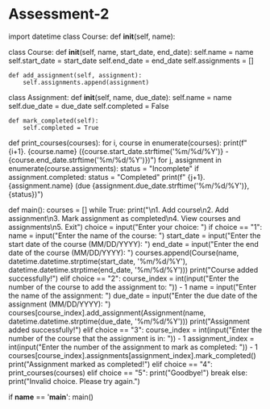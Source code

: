 # Assessment-2

import datetime
class Course:
    def __init__(self, name):
  
class Course:
    def __init__(self, name, start_date, end_date):
        self.name = name
        self.start_date = start_date
        self.end_date = end_date
        self.assignments = []

    def add_assignment(self, assignment):
        self.assignments.append(assignment)

class Assignment:
    def __init__(self, name, due_date):
        self.name = name
        self.due_date = due_date
        self.completed = False

    def mark_completed(self):
        self.completed = True

def print_courses(courses):
    for i, course in enumerate(courses):
        print(f"{i+1}. {course.name} ({course.start_date.strftime('%m/%d/%Y')} - {course.end_date.strftime('%m/%d/%Y')})")
        for j, assignment in enumerate(course.assignments):
            status = "Incomplete"
            if assignment.completed:
                status = "Completed"
            print(f"   {j+1}. {assignment.name} (due {assignment.due_date.strftime('%m/%d/%Y')}, {status})")

def main():
    courses = []
    while True:
        print("\n1. Add course\n2. Add assignment\n3. Mark assignment as completed\n4. View courses and assignments\n5. Exit")
        choice = input("Enter your choice: ")
        if choice == "1":
            name = input("Enter the name of the course: ")
            start_date = input("Enter the start date of the course (MM/DD/YYYY): ")
            end_date = input("Enter the end date of the course (MM/DD/YYYY): ")
            courses.append(Course(name, datetime.datetime.strptime(start_date, '%m/%d/%Y'), datetime.datetime.strptime(end_date, '%m/%d/%Y')))
            print("Course added successfully!")
        elif choice == "2":
            course_index = int(input("Enter the number of the course to add the assignment to: ")) - 1
            name = input("Enter the name of the assignment: ")
            due_date = input("Enter the due date of the assignment (MM/DD/YYYY): ")
            courses[course_index].add_assignment(Assignment(name, datetime.datetime.strptime(due_date, '%m/%d/%Y')))
            print("Assignment added successfully!")
        elif choice == "3":
            course_index = int(input("Enter the number of the course that the assignment is in: ")) - 1
            assignment_index = int(input("Enter the number of the assignment to mark as completed: ")) - 1
            courses[course_index].assignments[assignment_index].mark_completed()
            print("Assignment marked as completed!")
        elif choice == "4":
            print_courses(courses)
        elif choice == "5":
            print("Goodbye!")
            break
        else:
            print("Invalid choice. Please try again.")

if __name__ == '__main__':
    main()
